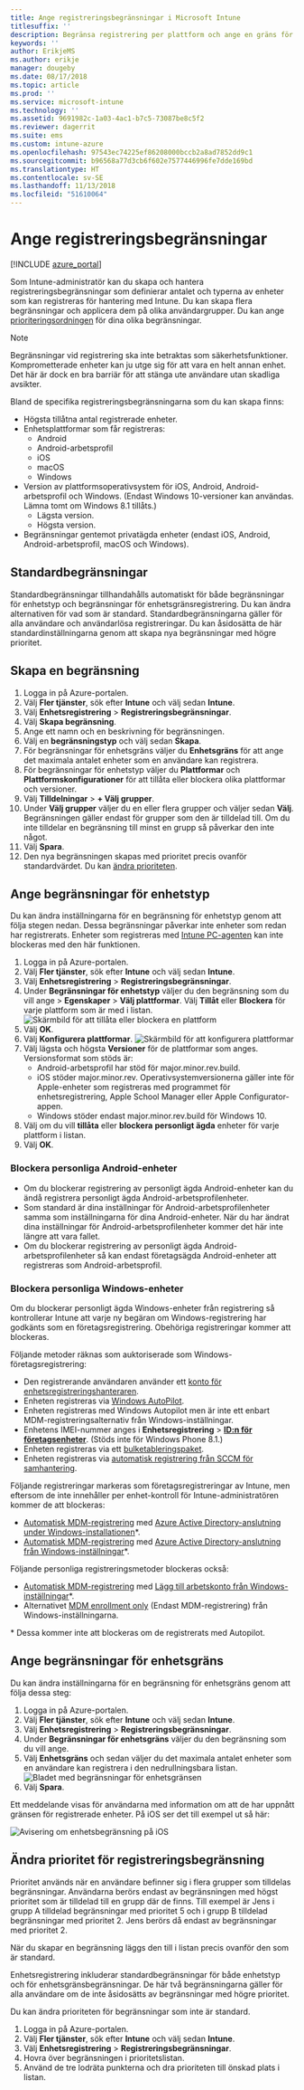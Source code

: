 ```yaml
---
title: Ange registreringsbegränsningar i Microsoft Intune
titlesuffix: ''
description: Begränsa registrering per plattform och ange en gräns för enhetsregistrering i Intune.
keywords: ''
author: ErikjeMS
ms.author: erikje
manager: dougeby
ms.date: 08/17/2018
ms.topic: article
ms.prod: ''
ms.service: microsoft-intune
ms.technology: ''
ms.assetid: 9691982c-1a03-4ac1-b7c5-73087be8c5f2
ms.reviewer: dagerrit
ms.suite: ems
ms.custom: intune-azure
ms.openlocfilehash: 97543ec74225ef86208000bccb2a8ad7852dd9c1
ms.sourcegitcommit: b96568a77d3cb6f602e7577446996fe7dde169bd
ms.translationtype: HT
ms.contentlocale: sv-SE
ms.lasthandoff: 11/13/2018
ms.locfileid: "51610064"
---
```

# <a name="set-enrollment-restrictions"></a>Ange registreringsbegränsningar

[!INCLUDE [azure_portal](./includes/azure_portal.md)]

Som Intune-administratör kan du skapa och hantera registreringsbegränsningar som definierar antalet och typerna av enheter som kan registreras för hantering med Intune. Du kan skapa flera begränsningar och applicera dem på olika användargrupper. Du kan ange [prioriteringsordningen](#change-enrollment-restriction-priority) för dina olika begränsningar.

>[!NOTE]
>Begränsningar vid registrering ska inte betraktas som säkerhetsfunktioner. Komprometterade enheter kan ju utge sig för att vara en helt annan enhet. Det här är dock en bra barriär för att stänga ute användare utan skadliga avsikter.

Bland de specifika registreringsbegränsningarna som du kan skapa finns:

- Högsta tillåtna antal registrerade enheter.
- Enhetsplattformar som får registreras:
  - Android
  - Android-arbetsprofil
  - iOS
  - macOS
  - Windows
- Version av plattformsoperativsystem för iOS, Android, Android-arbetsprofil och Windows. (Endast Windows 10-versioner kan användas. Lämna tomt om Windows 8.1 tillåts.)
  - Lägsta version.
  - Högsta version.
- Begränsningar gentemot privatägda enheter (endast iOS, Android, Android-arbetsprofil, macOS och Windows).

## <a name="default-restrictions"></a>Standardbegränsningar

Standardbegränsningar tillhandahålls automatiskt för både begränsningar för enhetstyp och begränsningar för enhetsgränsregistrering. Du kan ändra alternativen för vad som är standard. Standardbegränsningarna gäller för alla användare och användarlösa registreringar. Du kan åsidosätta de här standardinställningarna genom att skapa nya begränsningar med högre prioritet.

## <a name="create-a-restriction"></a>Skapa en begränsning

1. Logga in på Azure-portalen.
2. Välj **Fler tjänster**, sök efter **Intune** och välj sedan **Intune**.
3. Välj **Enhetsregistrering** > **Registreringsbegränsningar**.
4. Välj **Skapa begränsning**.
5. Ange ett namn och en beskrivning för begränsningen.
6. Välj en **begränsningstyp** och välj sedan **Skapa**.
7. För begränsningar för enhetsgräns väljer du **Enhetsgräns** för att ange det maximala antalet enheter som en användare kan registrera.
8. För begränsningar för enhetstyp väljer du **Plattformar** och **Plattformskonfigurationer** för att tillåta eller blockera olika plattformar och versioner.
9. Välj **Tilldelningar** > **+ Välj grupper**.
10. Under **Välj grupper** väljer du en eller flera grupper och väljer sedan **Välj**. Begränsningen gäller endast för grupper som den är tilldelad till. Om du inte tilldelar en begränsning till minst en grupp så påverkar den inte något.
11. Välj **Spara**.
12. Den nya begränsningen skapas med prioritet precis ovanför standardvärdet. Du kan [ändra prioriteten](#change-enrollment-restriction-priority).

## <a name="set-device-type-restrictions"></a>Ange begränsningar för enhetstyp

Du kan ändra inställningarna för en begränsning för enhetstyp genom att följa stegen nedan. Dessa begränsningar påverkar inte enheter som redan har registrerats. Enheter som registreras med [Intune PC-agenten](/intune-classic/deploy-use/manage-windows-pcs-with-microsoft-intune) kan inte blockeras med den här funktionen.

1. Logga in på Azure-portalen.
2. Välj **Fler tjänster**, sök efter **Intune** och välj sedan **Intune**.
3. Välj **Enhetsregistrering** > **Registreringsbegränsningar**.
4. Under **Begränsningar för enhetstyp** väljer du den begränsning som du vill ange > **Egenskaper** > **Välj plattformar**. Välj **Tillåt** eller **Blockera** för varje plattform som är med i listan.
    ![Skärmbild för att tillåta eller blockera en plattform](media/enrollment-restrictions-set/platform-allow-block.png)
5. Välj **OK**.
6. Välj **Konfigurera plattformar**.
    ![Skärmbild för att konfigurera plattformar](media/enrollment-restrictions-set/configure-platforms.png)
7. Välj lägsta och högsta **Versioner** för de plattformar som anges. Versionsformat som stöds är:
    - Android-arbetsprofil har stöd för major.minor.rev.build.
    - iOS stöder major.minor.rev. Operativsystemversionerna gäller inte för Apple-enheter som registreras med programmet för enhetsregistrering, Apple School Manager eller Apple Configurator-appen.
    - Windows stöder endast major.minor.rev.build för Windows 10.
8. Välj om du vill **tillåta** eller **blockera** **personligt ägda** enheter för varje plattform i listan.
9. Välj **OK**.

### <a name="blocking-personal-android-devices"></a>Blockera personliga Android-enheter
- Om du blockerar registrering av personligt ägda Android-enheter kan du ändå registrera personligt ägda Android-arbetsprofilenheter.
- Som standard är dina inställningar för Android-arbetsprofilenheter samma som inställningarna för dina Android-enheter. När du har ändrat dina inställningar för Android-arbetsprofilenheter kommer det här inte längre att vara fallet.
- Om du blockerar registrering av personligt ägda Android-arbetsprofilenheter så kan endast företagsägda Android-enheter att registreras som Android-arbetsprofil.

### <a name="blocking-personal-windows-devices"></a>Blockera personliga Windows-enheter
Om du blockerar personligt ägda Windows-enheter från registrering så kontrollerar Intune att varje ny begäran om Windows-registrering har godkänts som en företagsregistrering. Obehöriga registreringar kommer att blockeras.

Följande metoder räknas som auktoriserade som Windows-företagsregistrering:
 - Den registrerande användaren använder ett [konto för enhetsregistreringshanteraren]( device-enrollment-manager-enroll.md).
- Enheten registreras via [Windows AutoPilot](enrollment-autopilot.md).
- Enheten registreras med Windows Autopilot men är inte ett enbart MDM-registreringsalternativ från Windows-inställningar.
- Enhetens IMEI-nummer anges i **Enhetsregistrering** > **[ID:n för företagsenheter](corporate-identifiers-add.md)**. (Stöds inte för Windows Phone 8.1.)
- Enheten registreras via ett [bulketableringspaket](windows-bulk-enroll.md).
- Enheten registreras via [automatisk registrering från SCCM för samhantering](https://docs.microsoft.com/sccm/core/clients/manage/co-management-overview#how-to-configure-co-management.md).
 
Följande registreringar markeras som företagsregistreringar av Intune, men eftersom de inte innehåller per enhet-kontroll för Intune-administratören kommer de att blockeras:
 - [Automatisk MDM-registrering](windows-enroll.md#enable-windows-10-automatic-enrollment) med [Azure Active Directory-anslutning under Windows-installationen](https://docs.microsoft.com/azure/active-directory/device-management-azuread-joined-devices-frx)\*.
- [Automatisk MDM-registrering](windows-enroll.md#enable-windows-10-automatic-enrollment) med [Azure Active Directory-anslutning från Windows-inställningar](https://docs.microsoft.com/azure/active-directory/user-help/user-help-register-device-on-network)*.
 
Följande personliga registreringsmetoder blockeras också:
- [Automatisk MDM-registrering](windows-enroll.md#enable-windows-10-automatic-enrollment) med [Lägg till arbetskonto från Windows-inställningar](https://docs.microsoft.com/azure/active-directory/user-help/user-help-join-device-on-network)\*.
- Alternativet [MDM enrollment only]( https://docs.microsoft.com/windows/client-management/mdm/mdm-enrollment-of-windows-devices#connecting-personally-owned-devices-bring-your-own-device) (Endast MDM-registrering) från Windows-inställningarna.

\* Dessa kommer inte att blockeras om de registrerats med Autopilot.

## <a name="set-device-limit-restrictions"></a>Ange begränsningar för enhetsgräns

Du kan ändra inställningarna för en begränsning för enhetsgräns genom att följa dessa steg:

1. Logga in på Azure-portalen.
2. Välj **Fler tjänster**, sök efter **Intune** och välj sedan **Intune**.
3. Välj **Enhetsregistrering** > **Registreringsbegränsningar**.
4. Under **Begränsningar för enhetsgräns** väljer du den begränsning som du vill ange.
5. Välj **Enhetsgräns** och sedan väljer du det maximala antalet enheter som en användare kan registrera i den nedrullningsbara listan.
    ![Bladet med begränsningar för enhetsgränsen](./media/device-restrictions-limit.png)
6. Välj **Spara**.


Ett meddelande visas för användarna med information om att de har uppnått gränsen för registrerade enheter. På iOS ser det till exempel ut så här:

![Avisering om enhetsbegränsning på iOS](./media/enrollment-restrictions-ios-set-limit-notification.png)

## <a name="change-enrollment-restriction-priority"></a>Ändra prioritet för registreringsbegränsning

Prioritet används när en användare befinner sig i flera grupper som tilldelas begränsningar. Användarna berörs endast av begränsningen med högst prioritet som är tilldelad till en grupp där de finns. Till exempel är Jens i grupp A tilldelad begränsningar med prioritet 5 och i grupp B tilldelad begränsningar med prioritet 2. Jens berörs då endast av begränsningar med prioritet 2.

När du skapar en begränsning läggs den till i listan precis ovanför den som är standard.

Enhetsregistrering inkluderar standardbegränsningar för både enhetstyp och för enhetsgränsbegränsningar. De här två begränsningarna gäller för alla användare om de inte åsidosätts av begränsningar med högre prioritet.

Du kan ändra prioriteten för begränsningar som inte är standard.

1. Logga in på Azure-portalen.
2. Välj **Fler tjänster**, sök efter **Intune** och välj sedan **Intune**.
3. Välj **Enhetsregistrering** > **Registreringsbegränsningar**.
4. Hovra över begränsningen i prioritetslistan.
5. Använd de tre lodräta punkterna och dra prioriteten till önskad plats i listan.
